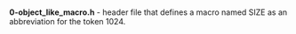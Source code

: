 #
**0-object_like_macro.h** - header file that defines a macro named SIZE as an abbreviation for the token 1024.
#

